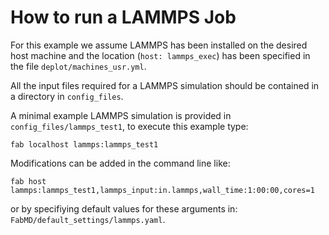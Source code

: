 # How to run a LAMMPS Job

For this example we assume LAMMPS has been installed on the desired host machine and the location (``host: lammps_exec``) has been specified in the file ``deplot/machines_usr.yml``.

All the input files required for a LAMMPS simulation should be contained in a directory in ``config_files``. 

A minimal example LAMMPS simulation is provided in ``config_files/lammps_test1``, to execute this example type:

``fab localhost lammps:lammps_test1``

Modifications can be added in the command line like:

```fab host lammps:lammps_test1,lammps_input:in.lammps,wall_time:1:00:00,cores=1```

or by specifiying default values for these arguments in: ``FabMD/default_settings/lammps.yaml``. 
